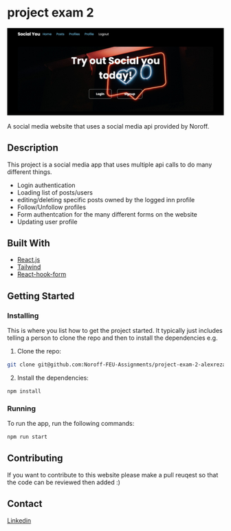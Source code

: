 # project exam 2 

![image](./src/assets/socialyou.jpeg)

A social media website that uses a social media api provided by Noroff.

## Description

This project is a social media app that uses multiple api calls to do many different things.

- Login authentication
- Loading list of posts/users
- editing/deleting specific posts owned by the logged inn profile
- Follow/Unfollow profiles
- Form authentcation for the many different forms on the website
- Updating user profile

## Built With

- [React.js](https://reactjs.org/)
- [Tailwind](https://tailwindui.com/)
- [React-hook-form](https://react-hook-form.com/)

## Getting Started

### Installing

This is where you list how to get the project started. It typically just includes telling a person to clone the repo and then to install the dependencies e.g.

1. Clone the repo:

```bash
git clone git@github.com:Noroff-FEU-Assignments/project-exam-2-alexrezaei.git
```

2. Install the dependencies:

```
npm install
```

### Running

To run the app, run the following commands:

```bash
npm run start
```

## Contributing

If you want to contribute to this website please make a pull reuqest so that the code can be reviewed then added :)

## Contact

[Linkedin](https://www.linkedin.com/in/alexander-rezaei-382126205/)